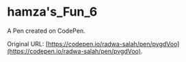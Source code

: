 # hamza's_Fun_6

A Pen created on CodePen.

Original URL: [https://codepen.io/radwa-salah/pen/pvgdVoo](https://codepen.io/radwa-salah/pen/pvgdVoo).

